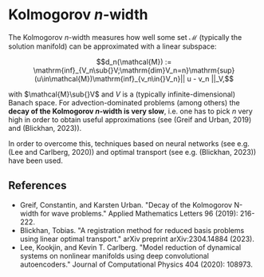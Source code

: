 # Kolmogorov $n$-width

The Kolmogorov $n$-width measures how well some set $\mathcal{M}$ (typically the solution manifold) can be approximated with a linear subspace:

```math
d_n(\mathcal{M}) := \mathrm{inf}_{V_n\sub{}V;\mathrm{dim}V_n=n}\mathrm{sup}(u\in\mathcal{M})\mathrm{inf}_{v_n\in{}V_n}|| u - v_n ||_V,
```

with $\mathcal{M}\sub{}V$ and $V$ is a (typically infinite-dimensional) Banach space. For advection-dominated problems (among others) the **decay of the Kolmogorov $n$-width is very slow**, i.e. one has to pick $n$ very high in order to obtain useful approximations (see (Greif and Urban, 2019) and (Blickhan, 2023)).

In order to overcome this, techniques based on neural networks (see e.g. (Lee and Carlberg, 2020)) and optimal transport (see e.g. (Blickhan, 2023)) have been used. 


## References 
- Greif, Constantin, and Karsten Urban. "Decay of the Kolmogorov N-width for wave problems." Applied Mathematics Letters 96 (2019): 216-222.
- Blickhan, Tobias. "A registration method for reduced basis problems using linear optimal transport." arXiv preprint arXiv:2304.14884 (2023).
- Lee, Kookjin, and Kevin T. Carlberg. "Model reduction of dynamical systems on nonlinear manifolds using deep convolutional autoencoders." Journal of Computational Physics 404 (2020): 108973.
